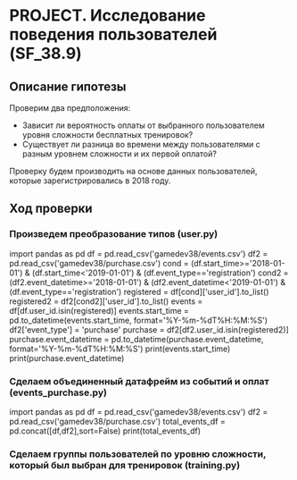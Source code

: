 # PROJECT. Исследование поведения пользователей (SF_38.9)
## Описание гипотезы

Проверим два предположения:

* Зависит ли вероятность оплаты от выбранного пользователем уровня сложности бесплатных тренировок?
* Существует ли разница во времени между пользователями с разным уровнем сложности и их первой оплатой?

Проверку будем производить на основе данных пользователей, которые зарегистрировались в 2018 году.

## Ход проверки

### Произведем преобразование типов (user.py)
import pandas as pd
df = pd.read_csv('gamedev38/events.csv')
df2 = pd.read_csv('gamedev38/purchase.csv')
cond = (df.start_time>='2018-01-01') & (df.start_time<'2019-01-01') & (df.event_type=='registration')
cond2 = (df2.event_datetime>='2018-01-01') & (df2.event_datetime<'2019-01-01') & (df.event_type=='registration')
registered = df[cond]['user_id'].to_list()
registered2 = df2[cond2]['user_id'].to_list()
events = df[df.user_id.isin(registered)]
events.start_time = pd.to_datetime(events.start_time, format='%Y-%m-%dT%H:%M:%S')
df2['event_type'] = 'purchase'
purchase = df2[df2.user_id.isin(registered2)]
purchase.event_datetime = pd.to_datetime(purchase.event_datetime, format='%Y-%m-%dT%H:%M:%S')
print(events.start_time)
print(purchase.event_datetime)

### Сделаем объединенный датафрейм из событий и оплат (events_purchase.py)
import pandas as pd
df = pd.read_csv('gamedev38/events.csv')
df2 = pd.read_csv('gamedev38/purchase.csv')
total_events_df = pd.concat([df,df2],sort=False)
print(total_events_df)

### Сделаем группы пользователей по уровню сложности, который был выбран для тренировок (training.py)


